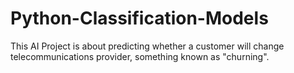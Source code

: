 # Python-Classification-Models
This AI Project is about predicting whether a customer will change telecommunications provider, something known as "churning".
